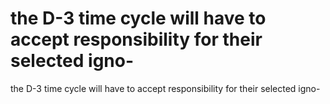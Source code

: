 # the D-3 time cycle will have to accept responsibility for their selected igno-

the D-3 time cycle will have to accept responsibility for their selected igno-